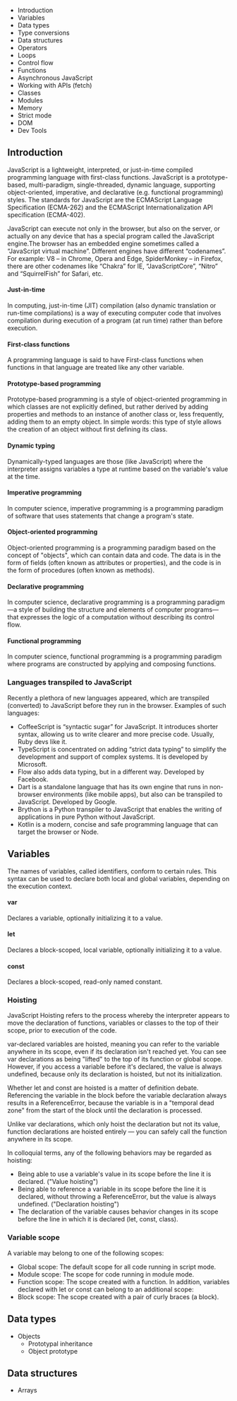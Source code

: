 - Introduction
- Variables 
- Data types
- Type conversions
- Data structures
- Operators
- Loops
- Control flow
- Functions
- Asynchronous JavaScript
- Working with APIs (fetch)
- Classes
- Modules
- Memory
- Strict mode
- DOM
- Dev Tools

## Introduction
JavaScript is a lightweight, interpreted, or just-in-time compiled programming language with first-class functions. JavaScript is a prototype-based, multi-paradigm, single-threaded, dynamic language, supporting object-oriented, imperative, and declarative (e.g. functional programming) styles. The standards for JavaScript are the ECMAScript Language Specification (ECMA-262) and the ECMAScript Internationalization API specification (ECMA-402).

JavaScript can execute not only in the browser, but also on the server, or actually on any device that has a special program called the JavaScript engine.The browser has an embedded engine sometimes called a “JavaScript virtual machine”. Different engines have different “codenames”. For example: V8 – in Chrome, Opera and Edge, SpiderMonkey – in Firefox, there are other codenames like “Chakra” for IE, “JavaScriptCore”, “Nitro” and “SquirrelFish” for Safari, etc.

#### Just-in-time
In computing, just-in-time (JIT) compilation (also dynamic translation or run-time compilations) is a way of executing computer code that involves compilation during execution of a program (at run time) rather than before execution.

#### First-class functions
A programming language is said to have First-class functions when functions in that language are treated like any other variable.

#### Prototype-based programming

Prototype-based programming is a style of object-oriented programming in which classes are not explicitly defined, but rather derived by adding properties and methods to an instance of another class or, less frequently, adding them to an empty object.
In simple words: this type of style allows the creation of an object without first defining its class.

#### Dynamic typing
Dynamically-typed languages are those (like JavaScript) where the interpreter assigns variables a type at runtime based on the variable's value at the time.

#### Imperative programming
In computer science, imperative programming is a programming paradigm of software that uses statements that change a program's state.

#### Object-oriented programming
Object-oriented programming is a programming paradigm based on the concept of "objects", which can contain data and code. The data is in the form of fields (often known as attributes or properties), and the code is in the form of procedures (often known as methods).

#### Declarative programming
In computer science, declarative programming is a programming paradigm—a style of building the structure and elements of computer programs—that expresses the logic of a computation without describing its control flow.

#### Functional programming
In computer science, functional programming is a programming paradigm where programs are constructed by applying and composing functions. 

### Languages transpiled to JavaScript
Recently a plethora of new languages appeared, which are transpiled (converted) to JavaScript before they run in the browser.
Examples of such languages:
- CoffeeScript is “syntactic sugar” for JavaScript. It introduces shorter syntax, allowing us to write clearer and more precise code. Usually, Ruby devs like it.
- TypeScript is concentrated on adding “strict data typing” to simplify the development and support of complex systems. It is developed by Microsoft.
- Flow also adds data typing, but in a different way. Developed by Facebook.
- Dart is a standalone language that has its own engine that runs in non-browser environments (like mobile apps), but also can be transpiled to JavaScript. Developed by Google.
- Brython is a Python transpiler to JavaScript that enables the writing of applications in pure Python without JavaScript.
- Kotlin is a modern, concise and safe programming language that can target the browser or Node.

## Variables
The names of variables, called identifiers, conform to certain rules. This syntax can be used to declare both local and global variables, depending on the execution context.

#### var
Declares a variable, optionally initializing it to a value.

#### let
Declares a block-scoped, local variable, optionally initializing it to a value.

#### const
Declares a block-scoped, read-only named constant.


### Hoisting
JavaScript Hoisting refers to the process whereby the interpreter appears to move the declaration of functions, variables or classes to the top of their scope, prior to execution of the code.

var-declared variables are hoisted, meaning you can refer to the variable anywhere in its scope, even if its declaration isn't reached yet. You can see var declarations as being "lifted" to the top of its function or global scope. However, if you access a variable before it's declared, the value is always undefined, because only its declaration is hoisted, but not its initialization.

Whether let and const are hoisted is a matter of definition debate. Referencing the variable in the block before the variable declaration always results in a ReferenceError, because the variable is in a "temporal dead zone" from the start of the block until the declaration is processed.

Unlike var declarations, which only hoist the declaration but not its value, function declarations are hoisted entirely — you can safely call the function anywhere in its scope.

In colloquial terms, any of the following behaviors may be regarded as hoisting:

- Being able to use a variable's value in its scope before the line it is declared. ("Value hoisting")
- Being able to reference a variable in its scope before the line it is declared, without throwing a ReferenceError, but the value is always undefined. ("Declaration hoisting")
- The declaration of the variable causes behavior changes in its scope before the line in which it is declared (let, const, class).

### Variable scope 
A variable may belong to one of the following scopes:

- Global scope: The default scope for all code running in script mode.
- Module scope: The scope for code running in module mode.
- Function scope: The scope created with a function.
In addition, variables declared with let or const can belong to an additional scope:
- Block scope: The scope created with a pair of curly braces (a block).

## Data types
- Objects
  - Prototypal inheritance 
  - Object prototype

## Data structures
- Arrays

